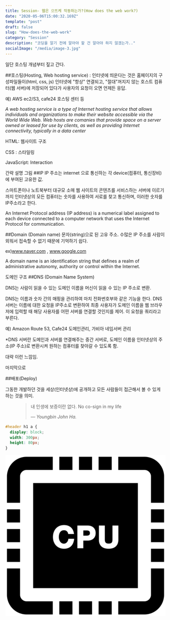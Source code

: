 ```yaml
---
title: Session- 웹은 으뜨케 작동하는가?(How does the web work?)
date: "2020-05-06T15:00:32.169Z"
template: "post"
draft: false
slug: "How-does-the-web-work"
category: "Session"
description: "코딩을 알기 전에 알아야 할 건 알아야 하지 않겠는가.."
socialImage: "/media/image-3.jpg"
---
```

일단 호스팅 개념부터 짚고 간다.



##호스팅(Hosting, Web hosting service)
: 인터넷에 띄운다는 것은 홈페이지의 구성파일들이(html, css, js) 인터넷에 "항상" 연결되고, "절대"꺼지지 않는 호스트 컴퓨터(웹 서버)에 저장되어 있다가 사용자의 요청이 오면 언제든 응답.

예) AWS ec2/S3, cafe24 호스팅 센터 등

*A web hosting service is a type of Internet hosting service that allows individuals and organizations to make their website accessible via the World Wide Web. Web hosts are comanies that provide space on a server owned or leased for use by clients, as well as providing Internet connectivity, typically in a data center*

HTML: 웹사이트 구조

CSS : 스타일링

JavaScript: Interaction




간략 설명 그림
##IP
IP 주소는 internet 으로 통신하는 각 device(컴퓨터, 통신장비)에 부여된 고유한 값.

스마트폰이나 노트북부터 대규모 소매 웹 사이트의 콘텐츠를 서비스하는 서버에 이르기까지 인터넷상의 모든 컴퓨터는 숫자를 사용하여 서로를 찾고 통신하며, 이러한 숫자를 IP주소라고 한다. 

An Internet Protocol address (IP address) is a numerical label assigned to each device connected to a computer network that uses the Internet Protocol for communication.



##Domain (Domain name)
문자(string)으로 된 고유 주소. 수많은 IP 주소를 사람이 외워서 접속할 수 없기 때문에 기억하기 쉽다.

ex)www.naver.com , www.google.com 

A domain name is an identification string that defines a realm of administrative autonomy, authority or control within the Internet.


도메인 구조
##DNS (Domain Name System)


 DNS는 사람이 읽을 수 있는 도메인 이름을 머신이 읽을 수 있는 IP 주소로 변환.

DNS는 이름과 숫자 간의 매핑을 관리하여 마치 전화번호부와 같은 기능을 한다. DNS서버는 이름에 대한 요청을 IP주소로 변환하여 최종 사용자가 도메인 이름을 웹 브라우저에 입력할 때 해당 사용자를 어떤 서버를 연결할 것인지를 제어. 이 요청을 쿼리라고 부른다.

예) Amazon Route 53, Cafe24 도메인관리, 가비아 네임서버 관리



*DNS 서버란 도메인과 서버를 연결해주는 중간 서버로, 도메인 이름을 인터넷상의 주소(IP 주소)로 변환시켜 원하는 컴퓨터를 찾아갈 수 있도록 함.




대략 이런 느낌임.




마지막으로



##배포(Deploy)


그동한 개발하던 것을 세상(인터넷상)에 공개하고 모든 사람들이 접근해서 볼 수 있게 하는 것을 의미.








<figure>
	<blockquote>
		<footer>
		<p>
			내 인생에 보증이란 없다. No co-sign in my life
		</p>	
		<cite>— Youngbin John Ha.</cite>
		</footer>
	</blockquote>
</figure>




```css
#header h1 a {
  display: block;
  width: 300px;
  height: 80px;
}
```


![Test SVG](/media/cpu.svg)
